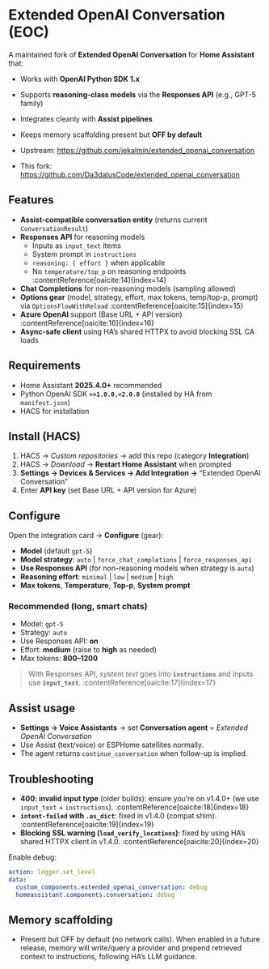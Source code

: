 # Extended OpenAI Conversation (EOC)

A maintained fork of **Extended OpenAI Conversation** for **Home Assistant** that:
- Works with **OpenAI Python SDK 1.x**
- Supports **reasoning-class models** via the **Responses API** (e.g., GPT-5 family)
- Integrates cleanly with **Assist pipelines**
- Keeps memory scaffolding present but **OFF by default**

- Upstream: https://github.com/jekalmin/extended_openai_conversation  
- This fork: https://github.com/Da3dalusCode/extended_openai_conversation

## Features
- **Assist-compatible conversation entity** (returns current `ConversationResult`)  
- **Responses API** for reasoning models  
  - Inputs as `input_text` items  
  - System prompt in `instructions`  
  - `reasoning: { effort }` when applicable  
  - No `temperature/top_p` on reasoning endpoints :contentReference[oaicite:14]{index=14}  
- **Chat Completions** for non-reasoning models (sampling allowed)  
- **Options gear** (model, strategy, effort, max tokens, temp/top-p, prompt) via `OptionsFlowWithReload` :contentReference[oaicite:15]{index=15}  
- **Azure OpenAI** support (Base URL + API version) :contentReference[oaicite:16]{index=16}  
- **Async-safe client** using HA’s shared HTTPX to avoid blocking SSL CA loads

## Requirements
- Home Assistant **2025.4.0+** recommended  
- Python OpenAI SDK **`>=1.0.0,<2.0.0`** (installed by HA from `manifest.json`)  
- HACS for installation

## Install (HACS)
1. HACS → *Custom repositories* → add this repo (category **Integration**)  
2. HACS → *Download* → **Restart Home Assistant** when prompted  
3. **Settings → Devices & Services → Add Integration →** “Extended OpenAI Conversation”  
4. Enter **API key** (set Base URL + API version for Azure)

## Configure
Open the integration card → **Configure** (gear):
- **Model** (default `gpt-5`)  
- **Model strategy**: `auto` \| `force_chat_completions` \| `force_responses_api`  
- **Use Responses API** (for non-reasoning models when strategy is `auto`)  
- **Reasoning effort**: `minimal` \| `low` \| `medium` \| `high`  
- **Max tokens**, **Temperature**, **Top-p**, **System prompt**

### Recommended (long, smart chats)
- Model: `gpt-5`  
- Strategy: `auto`  
- Use Responses API: **on**  
- Effort: **medium** (raise to **high** as needed)  
- Max tokens: **800–1200**  
> With Responses API, *system text* goes into **`instructions`** and inputs use **`input_text`**. :contentReference[oaicite:17]{index=17}

## Assist usage
- **Settings → Voice Assistants** → set **Conversation agent** = *Extended OpenAI Conversation*  
- Use Assist (text/voice) or ESPHome satellites normally.  
- The agent returns `continue_conversation` when follow-up is implied.

## Troubleshooting
- **400: invalid input type** (older builds): ensure you’re on v1.4.0+ (we use `input_text` + `instructions`). :contentReference[oaicite:18]{index=18}  
- **`intent-failed` with `.as_dict`**: fixed in v1.4.0 (compat shim). :contentReference[oaicite:19]{index=19}  
- **Blocking SSL warning (`load_verify_locations`)**: fixed by using HA’s shared HTTPX client in v1.4.0. :contentReference[oaicite:20]{index=20}

Enable debug:
```yaml
action: logger.set_level
data:
  custom_components.extended_openai_conversation: debug
  homeassistant.components.conversation: debug
```

## Memory scaffolding
- Present but OFF by default (no network calls). When enabled in a future release, memory will write/query a provider and prepend retrieved context to instructions, following HA’s LLM guidance.
